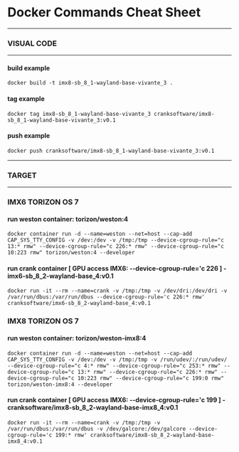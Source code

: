 
# Docker Commands Cheat Sheet

-------------------
### VISUAL CODE
-------------------

#### build example
`docker build -t imx8-sb_8_1-wayland-base-vivante_3 .`

#### tag example
`docker tag imx8-sb_8_1-wayland-base-vivante_3 cranksoftware/imx8-sb_8_1-wayland-base-vivante_3:v0.1`

#### push example
`docker push cranksoftware/imx8-sb_8_1-wayland-base-vivante_3:v0.1`

-------------------
### TARGET 
-------------------

### IMX6 TORIZON OS 7

#### run weston container: torizon/weston:4 

`docker container run -d --name=weston --net=host --cap-add CAP_SYS_TTY_CONFIG -v /dev:/dev -v /tmp:/tmp --device-cgroup-rule="c 13:* rmw" --device-cgroup-rule="c 226:* rmw" --device-cgroup-rule="c 10:223 rmw" torizon/weston:4 --developer`

#### run crank container [ GPU access IMX6: --device-cgroup-rule='c 226 ] - imx6-sb_8_2-wayland-base_4:v0.1
`docker run -it --rm --name=crank -v /tmp:/tmp -v /dev/dri:/dev/dri -v /var/run/dbus:/var/run/dbus --device-cgroup-rule='c 226:* rmw' cranksoftware/imx6-sb_8_2-wayland-base_4:v0.1`

### IMX8 TORIZON OS 7

#### run weston container: torizon/weston-imx8:4 

`docker container run -d --name=weston --net=host --cap-add CAP_SYS_TTY_CONFIG -v /dev:/dev -v /tmp:/tmp -v /run/udev/:/run/udev/ --device-cgroup-rule="c 4:* rmw" --device-cgroup-rule="c 253:* rmw" --device-cgroup-rule="c 13:* rmw" --device-cgroup-rule="c 226:* rmw" --device-cgroup-rule="c 10:223 rmw" --device-cgroup-rule="c 199:0 rmw" torizon/weston-imx8:4 --developer`

#### run crank container [ GPU access IMX6: --device-cgroup-rule='c 199 ] - cranksoftware/imx8-sb_8_2-wayland-base-imx8_4:v0.1
`docker run -it --rm --name=crank -v /tmp:/tmp -v /var/run/dbus:/var/run/dbus -v /dev/galcore:/dev/galcore --device-cgroup-rule='c 199:* rmw' cranksoftware/imx8-sb_8_2-wayland-base-imx8_4:v0.1`

